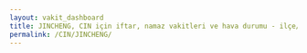 ```yaml
---
layout: vakit_dashboard
title: JINCHENG, CIN için iftar, namaz vakitleri ve hava durumu - ilçe/eyalet seç
permalink: /CIN/JINCHENG/
---
```


<script type="text/javascript">
  var GLOBAL_COUNTRY = 'CIN';
  var GLOBAL_CITY = 'JINCHENG';
  var GLOBAL_STATE = '';
  var lat = 72;
  var lon = 21;
</script>

